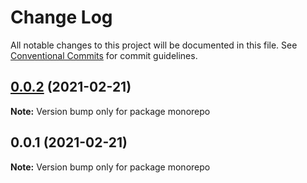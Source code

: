 # Change Log

All notable changes to this project will be documented in this file.
See [Conventional Commits](https://conventionalcommits.org) for commit guidelines.

## [0.0.2](https://github.com/petermikitsh/lerna-yarn-test/compare/v0.0.1...v0.0.2) (2021-02-21)

**Note:** Version bump only for package monorepo





## 0.0.1 (2021-02-21)

**Note:** Version bump only for package monorepo
